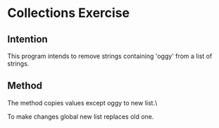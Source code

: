 # Collections Exercise

## Intention

This program intends to remove strings containing 'oggy' from a list of strings.

## Method

The method copies values except oggy to new list.\

To make changes global new list replaces old one.
